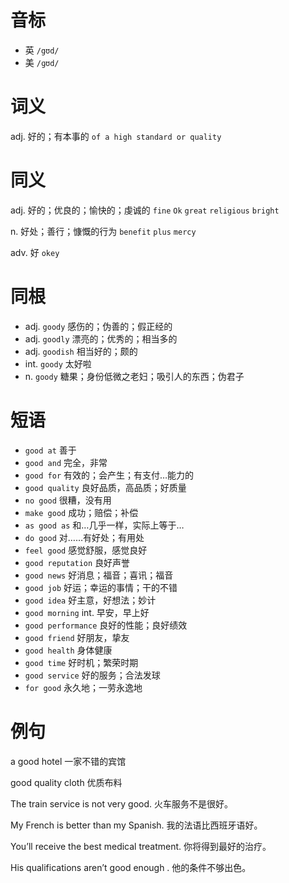 # 音标

- 英 `/gʊd/`
- 美 `/ɡʊd/`

# 词义

adj. 好的；有本事的
`of a high standard or quality`

# 同义

adj. 好的；优良的；愉快的；虔诚的
`fine` `Ok` `great` `religious` `bright`

n. 好处；善行；慷慨的行为
`benefit` `plus` `mercy`

adv. 好
`okey`

# 同根

- adj. `goody` 感伤的；伪善的；假正经的
- adj. `goodly` 漂亮的；优秀的；相当多的
- adj. `goodish` 相当好的；颇的
- int. `goody` 太好啦
- n. `goody` 糖果；身份低微之老妇；吸引人的东西；伪君子

# 短语

- `good at` 善于
- `good and` 完全，非常
- `good for` 有效的；会产生；有支付…能力的
- `good quality` 良好品质，高品质；好质量
- `no good` 很糟，没有用
- `make good` 成功；赔偿；补偿
- `as good as` 和…几乎一样，实际上等于…
- `do good` 对……有好处；有用处
- `feel good` 感觉舒服，感觉良好
- `good reputation` 良好声誉
- `good news` 好消息；福音；喜讯；福音
- `good job` 好运；幸运的事情；干的不错
- `good idea` 好主意，好想法；妙计
- `good morning` int. 早安，早上好
- `good performance` 良好的性能；良好绩效
- `good friend` 好朋友，挚友
- `good health` 身体健康
- `good time` 好时机；繁荣时期
- `good service` 好的服务；合法发球
- `for good` 永久地；一劳永逸地

# 例句

a good hotel
一家不错的宾馆

good quality cloth
优质布料

The train service is not very good.
火车服务不是很好。

My French is better than my Spanish.
我的法语比西班牙语好。

You’ll receive the best medical treatment.
你将得到最好的治疗。

His qualifications aren’t good enough .
他的条件不够出色。


